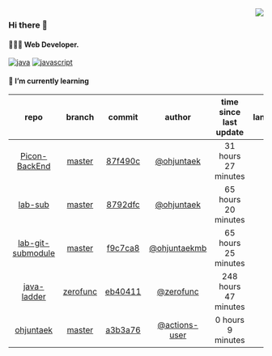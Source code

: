<img align="right" src="https://github-readme-stats.vercel.app/api?username=ohjuntaek&show_icons=true&hide_title=true" />

### Hi there 👋

#### 🧑🏻‍💻  Web Developer. 

[![java](http://img.shields.io/badge/-java-black?style=flat-square&logo=)](#) 
[![javascript](http://img.shields.io/badge/-javascript-darkgray?style=flat-square&logo=)](#) 


<!--
**ohjuntaek/ohjuntaek** is a ✨ _special_ ✨ repository because its `README.md` (this file) appears on your GitHub profile.

Here are some ideas to get you started:

- 🔭 I’m currently working on ...
- 🌱 I’m currently learning ...
- 👯 I’m looking to collaborate on ...
- 🤔 I’m looking for help with ...
- 💬 Ask me about ...
- 📫 How to reach me: ...
- 😄 Pronouns: ...
- ⚡ Fun fact: ...
-->

#### 🌱 I’m currently learning

| repo | branch | commit | author | time since last update | language |
|:---:|:---:|:---:|:---:|:---:|:---:|
| [Picon-BackEnd](https://github.com/Rayoungji/Picon-BackEnd) | [master](https://github.com/Rayoungji/Picon-BackEnd/tree/master) |[87f490c](https://github.com/Rayoungji/Picon-BackEnd/commit/87f490ccca5b37f4cc1ef1ced654b926c9440439) | [@ohjuntaek](https://github.com/ohjuntaek) |31 hours 27 minutes | ![](https://img.shields.io/badge/language-Java-default.svg?style=flat-square)|
| [lab-sub](https://github.com/ohjuntaek/lab-sub) | [master](https://github.com/ohjuntaek/lab-sub/tree/master) |[8792dfc](https://github.com/ohjuntaek/lab-sub/commit/8792dfc09aca90a1bebc757dc3d61c4e3b36e94e) | [@ohjuntaek](https://github.com/ohjuntaek) |65 hours 20 minutes | ![](https://img.shields.io/badge/language-unknown-default.svg?style=flat-square)|
| [lab-git-submodule](https://github.com/ohjuntaek/lab-git-submodule) | [master](https://github.com/ohjuntaek/lab-git-submodule/tree/master) |[f9c7ca8](https://github.com/ohjuntaek/lab-git-submodule/commit/f9c7ca8031dab6878fe73965edb59aa87a2f4a40) | [@ohjuntaekmb](https://github.com/ohjuntaekmb) |65 hours 25 minutes | ![](https://img.shields.io/badge/language-unknown-default.svg?style=flat-square)|
| [java-ladder](https://github.com/ohjuntaek/java-ladder) | [zerofunc](https://github.com/ohjuntaek/java-ladder/tree/zerofunc) |[eb40411](https://github.com/ohjuntaek/java-ladder/commit/eb404117adb045a471596ce47b3b7d24177f96e7) | [@zerofunc](https://github.com/zerofunc) |248 hours 47 minutes | ![](https://img.shields.io/badge/language-Java-default.svg?style=flat-square)|
| [ohjuntaek](https://github.com/ohjuntaek/ohjuntaek) | [master](https://github.com/ohjuntaek/ohjuntaek/tree/master) |[a3b3a76](https://github.com/ohjuntaek/ohjuntaek/commit/a3b3a769e7ecc32c9ae94b39e361286305399b69) | [@actions-user](https://github.com/actions-user) |0 hours 9 minutes | ![](https://img.shields.io/badge/language-Go-default.svg?style=flat-square)|



